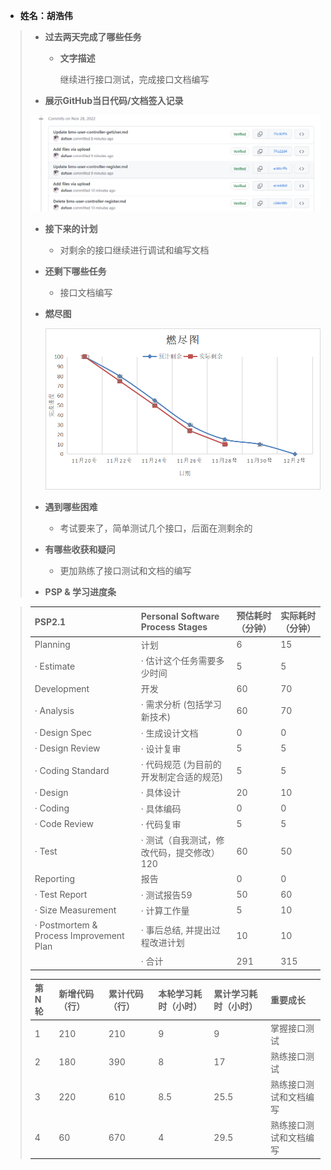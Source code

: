 - **姓名：胡浩伟**

> - **过去两天完成了哪些任务**
>
>   - **文字描述**
>
>     继续进行接口测试，完成接口文档编写
> - **展示GitHub当日代码/文档签入记录**
>
> ![image-20221128220255946](image-20221128220255946.png)
>
>
> - **接下来的计划**
>
>   - 对剩余的接口继续进行调试和编写文档
>   
> - **还剩下哪些任务**
>
>   - 接口文档编写
>
> - **燃尽图**
>
>   ![](image-table4.png)
>
> - **遇到哪些困难**
>
>   - 考试要来了，简单测试几个接口，后面在测剩余的
>
> - **有哪些收获和疑问**
>
>   - 更加熟练了接口测试和文档的编写
>
> - **PSP & 学习进度条**

>| PSP2.1                                  | Personal Software Process Stages          | 预估耗时（分钟） | 实际耗时（分钟） |
>| :-------------------------------------- | :---------------------------------------- | :--------------- | :--------------- |
>| Planning                                | 计划                                      | 6                | 15               |
>| · Estimate                              | · 估计这个任务需要多少时间                | 5                | 5                |
>| Development                             | 开发                                      | 60               | 70               |
>| · Analysis                              | · 需求分析 (包括学习新技术)               | 60               | 70               |
>| · Design Spec                           | · 生成设计文档                            | 0                | 0                |
>| · Design Review                         | · 设计复审                                | 5                | 5                |
>| · Coding Standard                       | · 代码规范 (为目前的开发制定合适的规范)   | 5                | 5                |
>| · Design                                | · 具体设计                                | 20               | 10               |
>| · Coding                                | · 具体编码                                | 0                | 0                |
>| · Code Review                           | · 代码复审                                | 5                | 5                |
>| · Test                                  | · 测试（自我测试，修改代码，提交修改）120 | 60               | 50               |
>| Reporting                               | 报告                                      | 0                | 0                |
>| · Test Report                           | · 测试报告59                              | 50               | 60               |
>| · Size Measurement                      | · 计算工作量                              | 5                | 10               |
>| · Postmortem & Process Improvement Plan | · 事后总结, 并提出过程改进计划            | 10               | 10               |
>|                                         | · 合计                                    | 291              | 315              |
>
>| 第N轮 | 新增代码（行） | 累计代码（行） | 本轮学习耗时（小时） | 累计学习耗时（小时） | 重要成长               |
>| :---- | :------------- | :------------- | :------------------- | :------------------- | :--------------------- |
>| 1     | 210            | 210            | 9                    | 9                    | 掌握接口测试           |
>| 2     | 180            | 390            | 8                    | 17                   | 熟练接口测试           |
>| 3     | 220            | 610            | 8.5                  | 25.5                 | 熟练接口测试和文档编写 |
>| 4     | 60             | 670            | 4                    | 29.5                 | 熟练接口测试和文档编写 |
